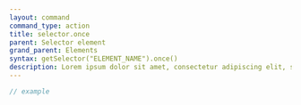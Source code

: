 ```yaml
---
layout: command
command_type: action
title: selector.once
parent: Selector element
grand_parent: Elements
syntax: getSelector("ELEMENT_NAME").once()
description: Lorem ipsum dolor sit amet, consectetur adipiscing elit, sed do eiusmod tempor incididunt ut labore et dolore magna aliqua. Ut enim ad minim veniam, quis nostrud exercitation ullamco laboris nisi ut aliquip ex ea commodo consequat.
---
```


```javascript
// example
```
